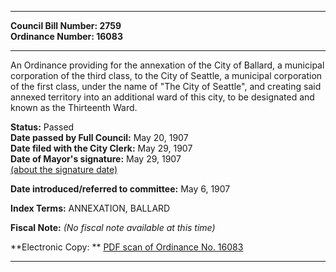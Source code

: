 * * * * *  
  
**Council Bill Number: [](#h0)[](#h2)2759**   
**Ordinance Number: 16083**  
  
* * * * *  
  
An Ordinance providing for the annexation of the City of Ballard, a municipal corporation of the third class, to the City of Seattle, a municipal corporation of the first class, under the name of "The City of Seattle", and creating said annexed territory into an additional ward of this city, to be designated and known as the Thirteenth Ward.  
  
**Status:** Passed   
**Date passed by Full Council:** May 20, 1907   
**Date filed with the City Clerk:** May 29, 1907   
**Date of Mayor's signature:** May 29, 1907   
[(about the signature date)](/~public/approvaldate.htm)   
  
  
**Date introduced/referred to committee:** May 6, 1907   
  
**Index Terms:** ANNEXATION, BALLARD  
  
**Fiscal Note:** *(No fiscal note available at this time)*  
  
**Electronic Copy: ** [PDF scan of Ordinance No. 16083](/~archives/Ordinances/Ord_16083.pdf)  
  
* * * * *  
